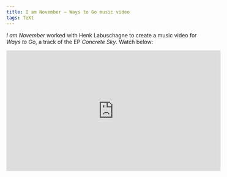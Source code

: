 ```yaml
---
title: I am November — Ways to Go music video
tags: TeXt
---
```


*I am November* worked with Henk Labuschagne to create a music video for *Ways to Go*, a track of the  EP *Concrete Sky*. Watch below:

<iframe width="560" height="315" src="https://www.youtube.com/embed/_wpH8Y5ZpKQ" title="YouTube video player" frameborder="0" allow="accelerometer; autoplay; clipboard-write; encrypted-media; gyroscope; picture-in-picture" allowfullscreen></iframe>
